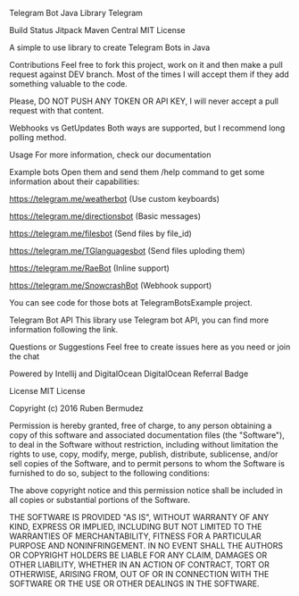 Telegram Bot Java Library
Telegram

Build Status Jitpack Maven Central MIT License

A simple to use library to create Telegram Bots in Java

Contributions
Feel free to fork this project, work on it and then make a pull request against DEV branch. Most of the times I will accept them if they add something valuable to the code.

Please, DO NOT PUSH ANY TOKEN OR API KEY, I will never accept a pull request with that content.

Webhooks vs GetUpdates
Both ways are supported, but I recommend long polling method.

Usage
For more information, check our documentation

Example bots
Open them and send them /help command to get some information about their capabilities:

https://telegram.me/weatherbot (Use custom keyboards)

https://telegram.me/directionsbot (Basic messages)

https://telegram.me/filesbot (Send files by file_id)

https://telegram.me/TGlanguagesbot (Send files uploding them)

https://telegram.me/RaeBot (Inline support)

https://telegram.me/SnowcrashBot (Webhook support)

You can see code for those bots at TelegramBotsExample project.

Telegram Bot API
This library use Telegram bot API, you can find more information following the link.

Questions or Suggestions
Feel free to create issues here as you need or join the chat

Powered by Intellij and DigitalOcean
 DigitalOcean Referral Badge

License
MIT License

Copyright (c) 2016 Ruben Bermudez

Permission is hereby granted, free of charge, to any person obtaining a copy of this software and associated documentation files (the "Software"), to deal in the Software without restriction, including without limitation the rights to use, copy, modify, merge, publish, distribute, sublicense, and/or sell copies of the Software, and to permit persons to whom the Software is furnished to do so, subject to the following conditions:

The above copyright notice and this permission notice shall be included in all copies or substantial portions of the Software.

THE SOFTWARE IS PROVIDED "AS IS", WITHOUT WARRANTY OF ANY KIND, EXPRESS OR IMPLIED, INCLUDING BUT NOT LIMITED TO THE WARRANTIES OF MERCHANTABILITY, FITNESS FOR A PARTICULAR PURPOSE AND NONINFRINGEMENT. IN NO EVENT SHALL THE AUTHORS OR COPYRIGHT HOLDERS BE LIABLE FOR ANY CLAIM, DAMAGES OR OTHER LIABILITY, WHETHER IN AN ACTION OF CONTRACT, TORT OR OTHERWISE, ARISING FROM, OUT OF OR IN CONNECTION WITH THE SOFTWARE OR THE USE OR OTHER DEALINGS IN THE SOFTWARE.
